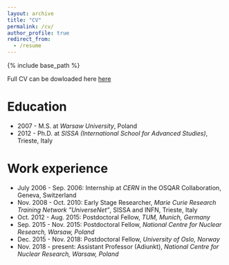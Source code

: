 ```yaml
---
layout: archive
title: "CV"
permalink: /cv/
author_profile: true
redirect_from:
  - /resume
---
```


{% include base_path %}

Full CV can be dowloaded here [here](http://academicpages.github.io/files/cv.pdf)

Education
======
* 2007 - M.S. at _Warsaw University_, Poland
* 2012 - Ph.D. at _SISSA (International School for Advanced Studies)_, Trieste, Italy


Work experience
======
* July 2006 - Sep. 2006: Internship at _CERN_ in the OSQAR Collaboration, Geneva, Switzerland
* Nov. 2008 - Oct. 2010: Early Stage Researcher, _Marie Curie Research Training Network ”UniverseNet”_, SISSA and INFN, Trieste, Italy
* Oct. 2012 - Aug. 2015: Postdoctoral Fellow, _TUM, Munich, Germany_
* Sep. 2015 - Nov. 2015: Postdoctoral Fellow, _National Centre for Nuclear Research, Warsaw, Poland_
* Dec. 2015 - Nov. 2018: Postdoctoral Fellow, _University of Oslo, Norway_
* Nov. 2018 - present: Assistant Professor (Adiunkt), _National Centre for Nuclear Research, Warsaw, Poland_

